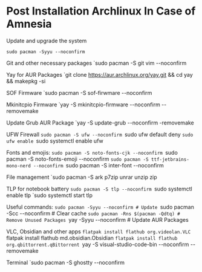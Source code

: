 # Post Installation Archlinux In Case of Amnesia

Update and upgrade the system

`sudo pacman -Syyu --noconfirm`

Git and other necessary packages
`sudo pacman -S git vim --noconfirm 

Yay for AUR Packages
`git clone https://aur.archlinux.org/yay.git && cd yay && makepkg -si

SOF Firmware
`sudo pacman -S sof-firwmare --noconfirm

Mkinitcpio Firmware 
`yay -S mkinitcpio-firmware --noconfirm --removemake 

Update Grub AUR Package
`yay -S update-grub --noconfirm -removemake

UFW Firewall
`sudo pacman -S ufw --noconfirm
`sudo ufw default deny
`sudo ufw enable
`sudo systemctl enable ufw

Fonts and emojis:
`sudo pacman -S noto-fonts-cjk --noconfirm
`sudo pacman -S noto-fonts-emoji --noconfirm
`sudo pacman -S ttf-jetbrains-mono-nerd --noconfirm
`sudo pacman -S inter-font --noconfirm 

File management
`sudo pacman -S ark p7zip unrar unzip zip

TLP for notebook battery
`sudo pacman -S tlp --noconfirm
`sudo systemctl enable tlp 
`sudo systemctl start tlp

Useful commands:
`sudo pacman -Syyu --noconfirm # Update
`sudo pacman -Scc --noconfirm # Clear cache
`sudo pacman -Rns $(pacman -Qdtq) # Remove Unused Packages
`yay -Syyu --noconfirm # Update AUR Packages

VLC, Obsidian and other apps
`flatpak install flathub org.videolan.VLC
`flatpak install flathub md.obsidian.Obsidian
`flatpak install flathub org.qbittorrent.qBittorrent
`yay -S visual-studio-code-bin --noconfirm --removemake

Terminal
`sudo pacman -S ghostty --noconfirm 



